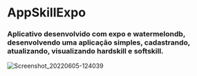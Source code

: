 # AppSkillExpo

### Aplicativo desenvolvido com expo e watermelondb, desenvolvendo uma aplicação simples, cadastrando, atualizando, visualizando hardskill e softskill.

![Screenshot_20220605-124039](https://user-images.githubusercontent.com/46384388/172059633-b9f9f254-3ce9-4719-a312-b9700daba65e.jpg?style="width:200")


